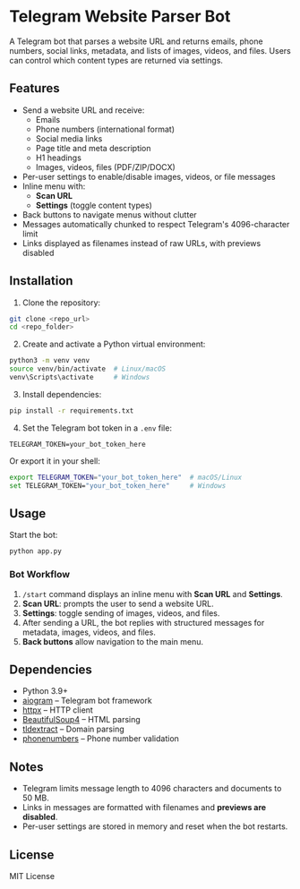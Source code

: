 # Telegram Website Parser Bot

A Telegram bot that parses a website URL and returns emails, phone numbers, social links, metadata, and lists of images, videos, and files. Users can control which content types are returned via settings.

## Features

- Send a website URL and receive:
  - Emails
  - Phone numbers (international format)
  - Social media links
  - Page title and meta description
  - H1 headings
  - Images, videos, files (PDF/ZIP/DOCX)
- Per-user settings to enable/disable images, videos, or file messages
- Inline menu with:
  - **Scan URL**
  - **Settings** (toggle content types)
- Back buttons to navigate menus without clutter
- Messages automatically chunked to respect Telegram's 4096-character limit
- Links displayed as filenames instead of raw URLs, with previews disabled

## Installation

1. Clone the repository:

```bash
git clone <repo_url>
cd <repo_folder>
```

2. Create and activate a Python virtual environment:

```bash
python3 -m venv venv
source venv/bin/activate  # Linux/macOS
venv\Scripts\activate     # Windows
```

3. Install dependencies:

```bash
pip install -r requirements.txt
```

4. Set the Telegram bot token in a `.env` file:

```text
TELEGRAM_TOKEN=your_bot_token_here
```

Or export it in your shell:

```bash
export TELEGRAM_TOKEN="your_bot_token_here"  # macOS/Linux
set TELEGRAM_TOKEN="your_bot_token_here"     # Windows
```

## Usage

Start the bot:

```bash
python app.py
```

### Bot Workflow

1. `/start` command displays an inline menu with **Scan URL** and **Settings**.
2. **Scan URL**: prompts the user to send a website URL.
3. **Settings**: toggle sending of images, videos, and files.
4. After sending a URL, the bot replies with structured messages for metadata, images, videos, and files.
5. **Back buttons** allow navigation to the main menu.

## Dependencies

- Python 3.9+
- [aiogram](https://docs.aiogram.dev/) – Telegram bot framework
- [httpx](https://www.python-httpx.org/) – HTTP client
- [BeautifulSoup4](https://www.crummy.com/software/BeautifulSoup/) – HTML parsing
- [tldextract](https://github.com/john-kurkowski/tldextract) – Domain parsing
- [phonenumbers](https://github.com/daviddrysdale/python-phonenumbers) – Phone number validation

## Notes

- Telegram limits message length to 4096 characters and documents to 50 MB.
- Links in messages are formatted with filenames and **previews are disabled**.
- Per-user settings are stored in memory and reset when the bot restarts.

## License

MIT License

